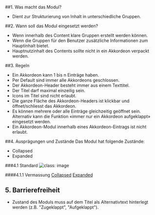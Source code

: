 ##1. Was macht das Modul?
*   Dient zur Strukturierung von Inhalt in unterschiedliche Gruppen.

##2. Wann soll das Modul eingesetzt werden?
*   Wenn innerhalb des Content klare Gruppen erstellt werden können.
*   Wenn die Gruppen für den Benutzer zusätzliche Informationen zum Hauptinhalt bietet.
*   Hauptnutzinhalt des Contents sollte nicht in ein Akkordeon verpackt werden.

##3. Regeln
*   Ein Akkordeon kann 1 bis n Einträge haben.
*   Per Default sind immer alle Akkordeons geschlossen.
*   Der Akkordeon-Header besteht immer aus einem Texttitel.
*   Der Titel darf maximal einzeilig sein.
*   Icons im Titel sind nicht erlaubt.
*   Die ganze Fläche des Akkordeon-Headers ist klickbar und öffnet/schliesst das Akkordeon.
*   Es können mehrere oder alle Einträge gleichzeitig geöffnet sein. Alternativ kann die Funktion «immer nur ein Akkordeon aufgeklappt» eingesetzt werden.
*   Ein Akkordeon-Modul innerhalb eines Akkordeon-Eintrags ist nicht erlaubt.

##4. Ausprägungen und Zustände
Das Modul hat folgende Zustände:
*   Collapsed
*   Expanded

###4.1 Standard
![](https://raw.githubusercontent.com/sbb-design-systems/mdsd/master/modules/2-accordion/images/MM02.png 'class: image')

####4.1.1 Vermassung
[Collapsed](https://sbb.invisionapp.com/d/main#/console/14051805/322943543/inspect)
[Expanded](https://sbb.invisionapp.com/d/main#/console/14051805/322943544/inspect)

## 5\. Barrierefreiheit
* Zustand des Moduls muss auf dem Titel als Alternativtext hinterlegt werden (z.B. "Zugeklappt", "Aufgeklappt").

